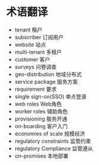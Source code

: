 # 术语翻译

* tenant                            租户  
* subscriber                        订阅用户  
* website                           站点  
* multi-tenant                      多租户  
* customer                          客户  
* surveys                           问卷调查
* geo-distribution                  地域分布式
* service package                   服务方案
* requirement                       要求
* single sign-on(SSO)               单点登录  
* web roles                         Web角色
* worker roles                      辅助角色 
* provisioning                      服务开通
* on-boarding                       客户入门
* economies of scale                规模经济
* regulatory constraints            监管约束  
* regulatory Compliance             监管遵从
* on-promises                       本地部署

